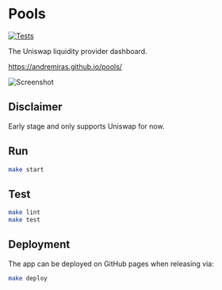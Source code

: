# Pools

[![Tests](https://github.com/AndreMiras/pools/workflows/Tests/badge.svg?branch=develop)](https://github.com/AndreMiras/pools/actions?query=workflow%3ATests)

The Uniswap liquidity provider dashboard.

<https://andremiras.github.io/pools/>

<img src="https://i.imgur.com/lka0oGg.png" alt="Screenshot">

## Disclaimer
Early stage and only supports Uniswap for now.

## Run
```sh
make start
```

## Test
```sh
make lint
make test
```

## Deployment
The app can be deployed on GitHub pages when releasing via:
```sh
make deploy
```
